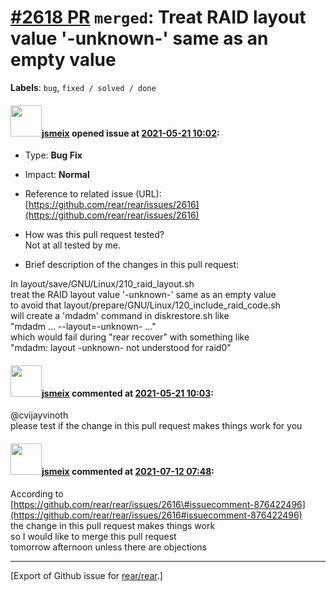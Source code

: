 [\#2618 PR](https://github.com/rear/rear/pull/2618) `merged`: Treat RAID layout value '-unknown-' same as an empty value
========================================================================================================================

**Labels**: `bug`, `fixed / solved / done`

#### <img src="https://avatars.githubusercontent.com/u/1788608?u=925fc54e2ce01551392622446ece427f51e2f0ce&v=4" width="50">[jsmeix](https://github.com/jsmeix) opened issue at [2021-05-21 10:02](https://github.com/rear/rear/pull/2618):

-   Type: **Bug Fix**

-   Impact: **Normal**

-   Reference to related issue (URL):  
    [https://github.com/rear/rear/issues/2616](https://github.com/rear/rear/issues/2616)

-   How was this pull request tested?  
    Not at all tested by me.

-   Brief description of the changes in this pull request:

In layout/save/GNU/Linux/210\_raid\_layout.sh  
treat the RAID layout value '-unknown-' same as an empty value  
to avoid that layout/prepare/GNU/Linux/120\_include\_raid\_code.sh  
will create a 'mdadm' command in diskrestore.sh like  
"mdadm ... --layout=-unknown- ..."  
which would fail during "rear recover" with something like  
"mdadm: layout -unknown- not understood for raid0"

#### <img src="https://avatars.githubusercontent.com/u/1788608?u=925fc54e2ce01551392622446ece427f51e2f0ce&v=4" width="50">[jsmeix](https://github.com/jsmeix) commented at [2021-05-21 10:03](https://github.com/rear/rear/pull/2618#issuecomment-845838809):

@cvijayvinoth  
please test if the change in this pull request makes things work for you

#### <img src="https://avatars.githubusercontent.com/u/1788608?u=925fc54e2ce01551392622446ece427f51e2f0ce&v=4" width="50">[jsmeix](https://github.com/jsmeix) commented at [2021-07-12 07:48](https://github.com/rear/rear/pull/2618#issuecomment-878053311):

According to  
[https://github.com/rear/rear/issues/2616\#issuecomment-876422496](https://github.com/rear/rear/issues/2616#issuecomment-876422496)  
the change in this pull request makes things work  
so I would like to merge this pull request  
tomorrow afternoon unless there are objections

------------------------------------------------------------------------

\[Export of Github issue for
[rear/rear](https://github.com/rear/rear).\]
